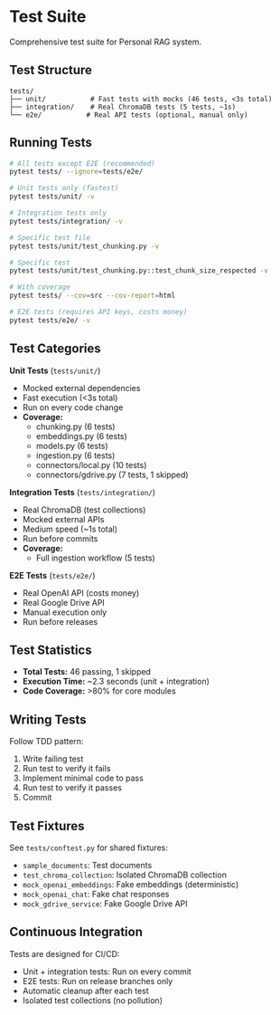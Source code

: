 # Test Suite

Comprehensive test suite for Personal RAG system.

## Test Structure

```
tests/
├── unit/           # Fast tests with mocks (46 tests, <3s total)
├── integration/    # Real ChromaDB tests (5 tests, ~1s)
└── e2e/           # Real API tests (optional, manual only)
```

## Running Tests

```bash
# All tests except E2E (recommended)
pytest tests/ --ignore=tests/e2e/

# Unit tests only (fastest)
pytest tests/unit/ -v

# Integration tests only
pytest tests/integration/ -v

# Specific test file
pytest tests/unit/test_chunking.py -v

# Specific test
pytest tests/unit/test_chunking.py::test_chunk_size_respected -v

# With coverage
pytest tests/ --cov=src --cov-report=html

# E2E tests (requires API keys, costs money)
pytest tests/e2e/ -v
```

## Test Categories

**Unit Tests** (`tests/unit/`)
- Mocked external dependencies
- Fast execution (<3s total)
- Run on every code change
- **Coverage:**
  - chunking.py (6 tests)
  - embeddings.py (6 tests)
  - models.py (6 tests)
  - ingestion.py (6 tests)
  - connectors/local.py (10 tests)
  - connectors/gdrive.py (7 tests, 1 skipped)

**Integration Tests** (`tests/integration/`)
- Real ChromaDB (test collections)
- Mocked external APIs
- Medium speed (~1s total)
- Run before commits
- **Coverage:**
  - Full ingestion workflow (5 tests)

**E2E Tests** (`tests/e2e/`)
- Real OpenAI API (costs money)
- Real Google Drive API
- Manual execution only
- Run before releases

## Test Statistics

- **Total Tests:** 46 passing, 1 skipped
- **Execution Time:** ~2.3 seconds (unit + integration)
- **Code Coverage:** >80% for core modules

## Writing Tests

Follow TDD pattern:
1. Write failing test
2. Run test to verify it fails
3. Implement minimal code to pass
4. Run test to verify it passes
5. Commit

## Test Fixtures

See `tests/conftest.py` for shared fixtures:
- `sample_documents`: Test documents
- `test_chroma_collection`: Isolated ChromaDB collection
- `mock_openai_embeddings`: Fake embeddings (deterministic)
- `mock_openai_chat`: Fake chat responses
- `mock_gdrive_service`: Fake Google Drive API

## Continuous Integration

Tests are designed for CI/CD:
- Unit + integration tests: Run on every commit
- E2E tests: Run on release branches only
- Automatic cleanup after each test
- Isolated test collections (no pollution)
